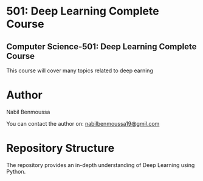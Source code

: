 # 501: Deep Learning Complete Course
## Computer Science-501: Deep Learning Complete Course
This course will cover many topics related to deep earning
# Author
Nabil Benmoussa

You can contact the author on: nabilbenmoussa19@gmil.com
# Repository Structure
The repository provides an in-depth understanding of Deep Learning using Python.
